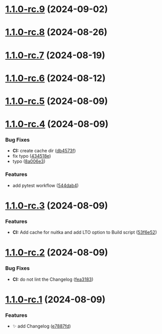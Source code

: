 # [1.1.0-rc.9](https://github.com/AnotherStranger/experiment-runner/compare/v1.1.0-rc.8...v1.1.0-rc.9) (2024-09-02)

# [1.1.0-rc.8](https://github.com/AnotherStranger/experiment-runner/compare/v1.1.0-rc.7...v1.1.0-rc.8) (2024-08-26)

# [1.1.0-rc.7](https://github.com/AnotherStranger/experiment-runner/compare/v1.1.0-rc.6...v1.1.0-rc.7) (2024-08-19)

# [1.1.0-rc.6](https://github.com/AnotherStranger/experiment-runner/compare/v1.1.0-rc.5...v1.1.0-rc.6) (2024-08-12)

# [1.1.0-rc.5](https://github.com/AnotherStranger/experiment-runner/compare/v1.1.0-rc.4...v1.1.0-rc.5) (2024-08-09)

# [1.1.0-rc.4](https://github.com/AnotherStranger/experiment-runner/compare/v1.1.0-rc.3...v1.1.0-rc.4) (2024-08-09)


### Bug Fixes

* **CI:** create cache dir ([db4573f](https://github.com/AnotherStranger/experiment-runner/commit/db4573f6b190c5a3637c10f3b9402aefc4076048))
* fix typo ([434518e](https://github.com/AnotherStranger/experiment-runner/commit/434518e4c3a9e41f5c463bc2fcc8fc0cfb31a0a0))
* typo ([8a006e3](https://github.com/AnotherStranger/experiment-runner/commit/8a006e3a00fe6c6a4b1dfcbc117489ea416ae96a))


### Features

* add pytest workflow ([544dab4](https://github.com/AnotherStranger/experiment-runner/commit/544dab4bea11b6fe23351dae8bd76649cec5d5c0))

# [1.1.0-rc.3](https://github.com/AnotherStranger/experiment-runner/compare/v1.1.0-rc.2...v1.1.0-rc.3) (2024-08-09)


### Features

* **CI:** Add cache for nuitka and add LTO option to Build script ([53f6e52](https://github.com/AnotherStranger/experiment-runner/commit/53f6e52c71a10cabcdc3549282f49406a8dc0c45))

# [1.1.0-rc.2](https://github.com/AnotherStranger/experiment-runner/compare/v1.1.0-rc.1...v1.1.0-rc.2) (2024-08-09)


### Bug Fixes

* **CI:** do not lint the Changelog ([fea3183](https://github.com/AnotherStranger/experiment-runner/commit/fea31830a0595873c2e0cfc53e22a9e06038a94d))

# [1.1.0-rc.1](https://github.com/AnotherStranger/experiment-runner/compare/v1.0.0...v1.1.0-rc.1) (2024-08-09)

### Features

* :sparkles: add Changelog ([e7887fd](https://github.com/AnotherStranger/experiment-runner/commit/e7887fdd05d3c3e514898b09f7f3fca4b1f87d49))
